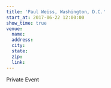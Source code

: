 ```yaml
---
title: 'Paul Weiss, Washington, D.C.'
start_at: 2017-06-22 12:00:00
show_time: true
venue:
  name:
  address:
  city:
  state:
  zip:
  link:
---
```



Private Event